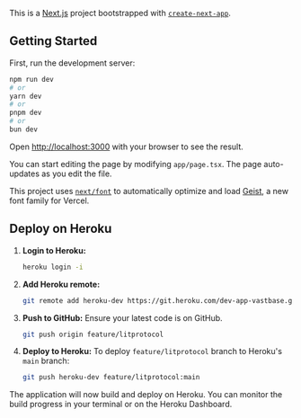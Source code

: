 This is a [Next.js](https://nextjs.org) project bootstrapped with [`create-next-app`](https://nextjs.org/docs/app/api-reference/cli/create-next-app).

## Getting Started

First, run the development server:

```bash
npm run dev
# or
yarn dev
# or
pnpm dev
# or
bun dev
```

Open [http://localhost:3000](http://localhost:3000) with your browser to see the result.

You can start editing the page by modifying `app/page.tsx`. The page auto-updates as you edit the file.

This project uses [`next/font`](https://nextjs.org/docs/app/building-your-application/optimizing/fonts) to automatically optimize and load [Geist](https://vercel.com/font), a new font family for Vercel.

## Deploy on Heroku
1.  **Login to Heroku:**
    ```bash
    heroku login -i
    ```

2.  **Add Heroku remote:**
    ```bash
    git remote add heroku-dev https://git.heroku.com/dev-app-vastbase.git
    ```

3.  **Push to GitHub:**
    Ensure your latest code is on GitHub.
    ```bash
    git push origin feature/litprotocol
    ```

4.  **Deploy to Heroku:**
    To deploy `feature/litprotocol` branch to Heroku's `main` branch:
    ```bash
    git push heroku-dev feature/litprotocol:main
    ```

The application will now build and deploy on Heroku. You can monitor the build progress in your terminal or on the Heroku Dashboard.
